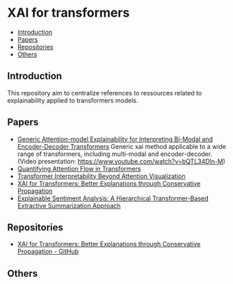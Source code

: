 # XAI for transformers

- [Introduction](#Introduction)
- [Papers](#papers)
- [Repositories](#repositories)
- [Others](#others)

## Introduction

This repository aim to centralize references to ressources related to explainability applied to transformers models.

## Papers

- [Generic Attention-model Explainability for Interpreting Bi-Modal and Encoder-Decoder Transformers](https://arxiv.org/abs/2103.15679) Generic xai method applicable to a wide range of transformers, including multi-modal and encoder-decoder. (Video presentation: https://www.youtube.com/watch?v=bQTL34Dln-M)
- [Quantifying Attention Flow in Transformers](https://arxiv.org/abs/2005.00928)
- [Transformer Interpretability Beyond Attention Visualization](https://openaccess.thecvf.com/content/CVPR2021/html/Chefer_Transformer_Interpretability_Beyond_Attention_Visualization_CVPR_2021_paper.html)
- [XAI for Transformers: Better Explanations through Conservative Propagation](https://arxiv.org/abs/2202.07304)
- [Explainable Sentiment Analysis: A Hierarchical Transformer-Based Extractive Summarization Approach ](https://www.semanticscholar.org/paper/Explainable-Sentiment-Analysis%3A-A-Hierarchical-Bacco-Cimino/afcf2e7ab4da89ee9dc8b8cda41412865ebc1bc5)


## Repositories

- [XAI for Transformers: Better Explanations through Conservative Propagation - GitHub](https://github.com/ameenali/xai_transformers)


## Others
